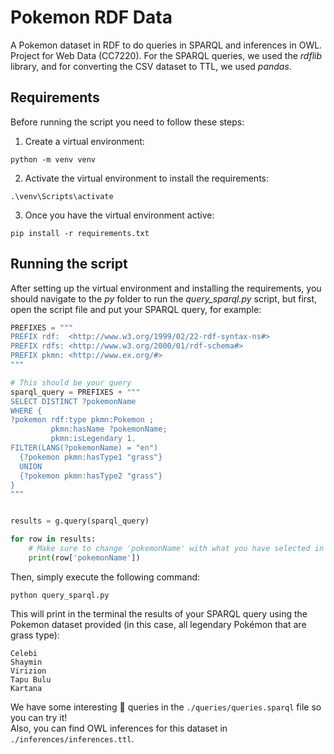 # Pokemon RDF Data
A Pokemon dataset in RDF to do queries in SPARQL and inferences in OWL. Project for Web Data (CC7220).
For the SPARQL queries, we used the *rdflib* library, and for converting the CSV dataset to TTL, we used *pandas*.

## Requirements
Before running the script you need to follow these steps:

1. Create a virtual environment:
```
python -m venv venv
```

2. Activate the virtual environment to install the requirements:
```
.\venv\Scripts\activate
```

3. Once you have the virtual environment active:
```
pip install -r requirements.txt
```

## Running the script
After setting up the virtual environment and installing the requirements, you should navigate to the *py* folder to run the *query_sparql.py* script, but first, open the script file and put your SPARQL query, for example:

```python
PREFIXES = """
PREFIX rdf:  <http://www.w3.org/1999/02/22-rdf-syntax-ns#>
PREFIX rdfs: <http://www.w3.org/2000/01/rdf-schema#>
PREFIX pkmn: <http://www.ex.org/#>
"""

# This should be your query
sparql_query = PREFIXES + """
SELECT DISTINCT ?pokemonName
WHERE {
?pokemon rdf:type pkmn:Pokemon ;
         pkmn:hasName ?pokemonName;
         pkmn:isLegendary 1.
FILTER(LANG(?pokemonName) = "en")
  {?pokemon pkmn:hasType1 "grass"}
  UNION
  {?pokemon pkmn:hasType2 "grass"}
}
"""


results = g.query(sparql_query)

for row in results:
    # Make sure to change 'pokemonName' with what you have selected in your SPARQL query.
    print(row['pokemonName'])
```

Then, simply execute the following command:
```
python query_sparql.py
```
This will print in the terminal the results of your SPARQL query using the Pokemon dataset provided (in this case, all legendary Pokémon that are grass type):
```
Celebi
Shaymin
Virizion
Tapu Bulu
Kartana
```

We have some interesting 👀 queries in the `./queries/queries.sparql` file so you can try it!\
Also, you can find OWL inferences for this dataset in `./inferences/inferences.ttl`.